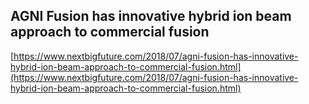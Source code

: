 ## AGNI Fusion has innovative hybrid ion beam approach to commercial fusion
  
  [https://www.nextbigfuture.com/2018/07/agni-fusion-has-innovative-hybrid-ion-beam-approach-to-commercial-fusion.html](https://www.nextbigfuture.com/2018/07/agni-fusion-has-innovative-hybrid-ion-beam-approach-to-commercial-fusion.html)